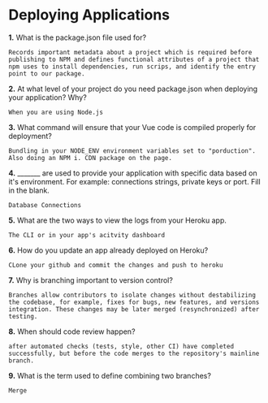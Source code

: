 # Deploying Applications

**1.** What is the package.json file used for?
<!-- enter you answer in the space below -->
```
Records important metadata about a project which is required before publishing to NPM and defines functional attributes of a project that npm uses to install dependencies, run scrips, and identify the entry point to our package.
``` 
**2.** At what level of your project do you need package.json when deploying your application? Why?
<!-- enter you answer in the space below -->
```
When you are using Node.js
```
**3.** What command will ensure that your Vue code is compiled properly for deployment?
<!-- enter you answer in the space below -->
```
Bundling in your NODE_ENV environment variables set to "porduction". Also doing an NPM i. CDN package on the page.
```
**4.** _______ are used to provide your application with specific data based on it's environment. For example: connections strings, private keys or port. Fill in the blank.
<!-- enter you answer in the space below -->
```
Database Connections
```
**5.** What are the two ways to view the logs from your Heroku app.
<!-- enter you answer in the space below -->
```
The CLI or in your app's acitvity dashboard
```
**6.** How do you update an app already deployed on Heroku?
<!-- enter you answer in the space below -->
```
CLone your github and commit the changes and push to heroku
```
**7.** Why is branching important to version control?
<!-- enter you answer in the space below -->
```
Branches allow contributors to isolate changes without destabilizing the codebase, for example, fixes for bugs, new features, and versions integration. These changes may be later merged (resynchronized) after testing.
```
**8.** When should code review happen?
<!-- enter you answer in the space below -->
```
after automated checks (tests, style, other CI) have completed successfully, but before the code merges to the repository's mainline branch.
```
**9.** What is the term used to define combining two branches?
<!-- enter you answer in the space below -->
```
Merge
```